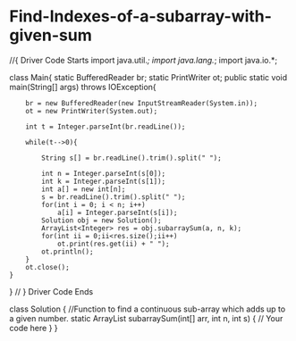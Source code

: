 # Find-Indexes-of-a-subarray-with-given-sum
//{ Driver Code Starts
import java.util.*;
import java.lang.*;
import java.io.*;

class Main{
	static BufferedReader br;
    static PrintWriter ot;
    public static void main(String[] args) throws IOException{
        
        br = new BufferedReader(new InputStreamReader(System.in));
        ot = new PrintWriter(System.out);

        int t = Integer.parseInt(br.readLine());

        while(t-->0){
            
            String s[] = br.readLine().trim().split(" ");
            
            int n = Integer.parseInt(s[0]);
            int k = Integer.parseInt(s[1]);
            int a[] = new int[n];
            s = br.readLine().trim().split(" ");
            for(int i = 0; i < n; i++)
                a[i] = Integer.parseInt(s[i]);
            Solution obj = new Solution();
            ArrayList<Integer> res = obj.subarraySum(a, n, k);
            for(int ii = 0;ii<res.size();ii++)
                ot.print(res.get(ii) + " ");
            ot.println();
        }
        ot.close();
    }

}
// } Driver Code Ends


class Solution
{
    //Function to find a continuous sub-array which adds up to a given number.
    static ArrayList<Integer> subarraySum(int[] arr, int n, int s) 
    {
        // Your code here
    }
}
